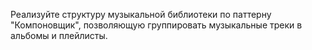 Реализуйте структуру музыкальной библиотеки по паттерну "Компоновщик", позволяющую группировать музыкальные треки в альбомы и плейлисты.